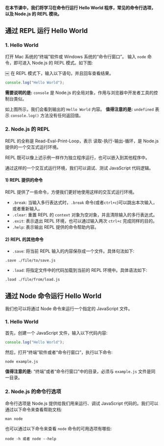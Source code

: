 **在本节课中，我们将学习在命令行运行 Hello World 程序，常见的命令行选项，以及 Node.js 的 REPL 模块。**

## 通过 REPL 运行 Hello World

### 1. Hello World

打开 Mac 系统的“终端”软件或 Windows 系统的“命令行窗口”。
输入 `node` 命令，即可进入 Node.js 的 REPL 模式。如下图:

[](images/Snip20161205_1.png)
￼
在 REPL 模式下，输入以下语句，并且回车查看结果。

```javascript
console.log("Hello World");
```

**需要说明的是:** `console` 是 Node.js 的全局对象，作用与浏览器中开发者工具的控制台类似。

如上图所示，我们会看到输出的 `Hello World` 内容。
**值得注意的是:** `undefined` 表示 `console.log()` 方法没有任何返回值。
### 2. Node.js 的 REPL

REPL 的全称是 Read-Eval-Print-Loop，表示 读取-执行-输出-循环，是 Node.js 提供的一个交互式运行环境。

REPL 既可以像上述示例一样作为独立程序运行，也可以嵌入到其他程序中。

通过这样的一个交互式运行环境，我们可以调试、测试 JavaScript 代码逻辑。

#### 1) REPL 提供的命令

REPL 提供了一些命令，方便我们更好地使用这样的交互式运行环境。

- `.break`: 当输入多行表达式时，`.break` 命令(或者`ctrl+c`)可以跳出本次输入，或者重新输入。
- `.clear`: 重置 REPL 的 `context` 对象为空对象，并且清除输入的多行表达式。
- `.exit`: 表示退出 REPL 环境，也可以通过输入两次 `ctrl+c` 完成同样的目的。
- `.help`: 表示输出 REPL 提供的命令帮助内容。

#### 2) REPL 的其他命令

- `.save`: 将当前 REPL 输入的内容保存成一个文件。具体句法如下:
```
.save ./file/to/save.js
```
- `.load`: 将指定文件中的代码加载到当前的 REPL 环境中。具体语法如下:

```
.load ./file/from/load.js
```

## 通过 Node 命令运行 Hello World

我们也可以将通过 Node 命令来运行一个指定的 JavaScript 文件。

### 1. Hello World

首先，创建一个 JavaScript 文件，输入以下代码内容:

```javascript
console.log("Hello World");
```

然后，打开“终端”软件或者“命令行窗口”，执行以下命令:

```
node example.js
```

**值得注意的是:** “终端”或者“命令行窗口”中的目录，必须与 `example.js` 文件是同一目录。

### 2. Node.js 的命令行选项

命令行选项是 Node.js 提供给我们用来运行、调试 JavaScript 代码的。我们可以通过以下命令来查看帮助文档:

```
man node
```

也可以通过以下命令来查看 `node` 命令的可用选项有哪些:

```
node -h 或者 node --help
```